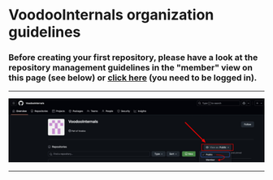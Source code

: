 # VoodooInternals organization guidelines
### Before creating your first repository, please have a look at the repository management guidelines in the "member" view on this page (see below) or [click here](https://github.com/VoodooInternals?view_as=member) (you need to be logged in).

---

![](https://github.com/VoodooInternals/.github/blob/80b5933f6f347e5f9620f9d934bda0a3dd2cc443/profile/instructions.jpg)

---
